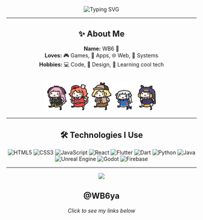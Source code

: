 <div align="center">

![Typing SVG](https://readme-typing-svg.demolab.com?font=Fira+Code&size=24&duration=3000&pause=500&color=F4C9DC&center=true&vCenter=true&multiline=true&width=600&height=100&lines=Yahallo+~+Welcome+to+my+GitHub+🌟;I'm+WB6%2C+a+dev+who+loves+building+cool+stuff!)

---

## ✨ About Me

**Name:** WB6 👋  
**Loves:** 🎮 Games, 📱 Apps, 🌐 Web, 🤖 Systems  
**Hobbies:** 💻 Code, 🎨 Design, 🧠 Learning cool tech

<br>

<img src="https://raw.githubusercontent.com/PurpleHallos/PurpleHallos/main/assets/parade.webp" width="300px" alt="Character Parade"/>

---

## 🛠️ Technologies I Use

![HTML5](https://img.shields.io/badge/HTML5-%23E34F26?style=flat&logo=html5&logoColor=white)
![CSS3](https://img.shields.io/badge/CSS3-%231572B6?style=flat&logo=css3&logoColor=white)
![JavaScript](https://img.shields.io/badge/JavaScript-%23F7DF1E?style=flat&logo=javascript&logoColor=black)
![React](https://img.shields.io/badge/React-%2320232a?style=flat&logo=react&logoColor=61DAFB)
![Flutter](https://img.shields.io/badge/Flutter-%2302569B?style=flat&logo=flutter&logoColor=white)
![Dart](https://img.shields.io/badge/Dart-%230175C2?style=flat&logo=dart&logoColor=white)
![Python](https://img.shields.io/badge/Python-%2314354C?style=flat&logo=python&logoColor=white)
![Java](https://img.shields.io/badge/Java-%23ED8B00?style=flat&logo=java&logoColor=white)
![Unreal Engine](https://img.shields.io/badge/Unreal-%23000000?style=flat&logo=unrealengine&logoColor=white)
![Godot](https://img.shields.io/badge/Godot-%23478CBF?style=flat&logo=godot-engine&logoColor=white)
![Firebase](https://img.shields.io/badge/Firebase-%23039BE5?style=flat&logo=firebase)

---

<img src="[https://cdn.discordapp.com/attachments/1149241063692808203/1246586201002592296/pfp_github.png](https://github.com/wb6ya/wb6ya/blob/main/assets/dace65c5-be88-4f21-bad7-f79658ac5f9e%20(1).jpeg)" width="180px" />

## @WB6ya  
*Click to see my links below*

</div>
